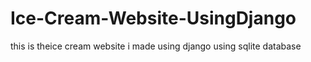 # Ice-Cream-Website-UsingDjango
this is theice cream website i made using django using sqlite database
